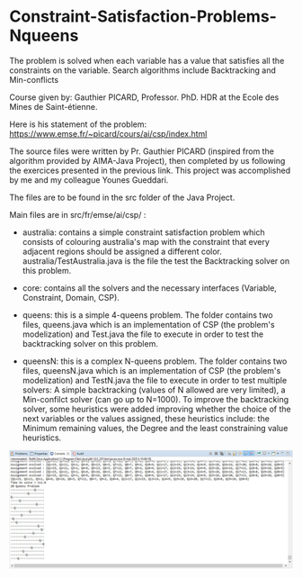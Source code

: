 # Constraint-Satisfaction-Problems-Nqueens
The problem is solved when each variable has a value that satisfies all the constraints on the variable. Search algorithms include Backtracking and Min-conflicts

Course given by: Gauthier PICARD, Professor. PhD. HDR at the Ecole des Mines de Saint-étienne.

Here is his statement of the problem: https://www.emse.fr/~picard/cours/ai/csp/index.html

The source files were written by Pr. Gauthier PICARD (inspired from the algorithm provided by AIMA-Java Project), then completed by us following the exercices presented in the previous link. This project was accomplished by me and my colleague Younes Gueddari.

The files are to be found in the src folder of the Java Project.

Main files are in src/fr/emse/ai/csp/ :

* australia: contains a simple constraint satisfaction problem which consists of colouring australia's map with the constraint that every adjacent regions should be assigned a different color. australia/TestAustralia.java is the file the test the Backtracking solver on this problem.

* core: contains all the solvers and the necessary interfaces (Variable, Constraint, Domain, CSP).

* queens: this is a simple 4-queens problem. The folder contains two files, queens.java which is an implementation of CSP (the problem's modelization) and Test.java the file to execute in order to test the backtracking solver on this problem.

* queensN: this is a complex N-queens problem. The folder contains two files, queensN.java which is an implementation of CSP (the problem's modelization) and TestN.java the file to execute in order to test multiple solvers: A simple backtracking (values of N allowed are very limited), a Min-confilct solver (can go up to N=1000). To improve the backtracking solver, some heuristics were added improving whether the choice of the next variables or the values assigned, these heuristics include: the Minimum remaining values, the Degree and the least constraining value heuristics.

<img src="Nqueens.jpg" alt="1"/>

